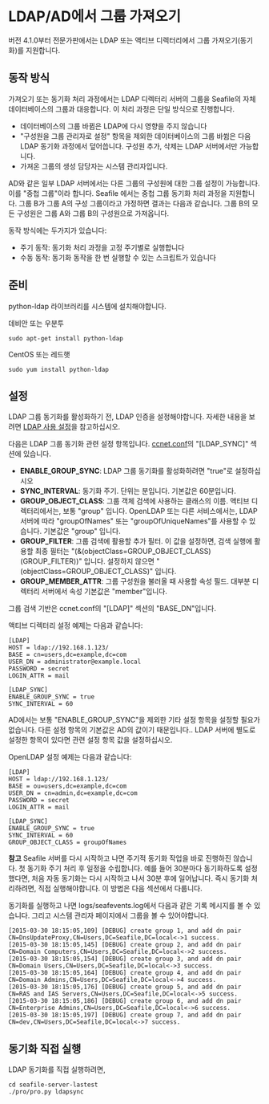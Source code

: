 # LDAP/AD에서 그룹 가져오기

버전 4.1.0부터 전문가판에서는 LDAP 또는 액티브 디렉터리에서 그룹 가져오기(동기화)를 지원합니다.

## 동작 방식

가져오기 또는 동기화 처리 과정에서는 LDAP 디렉터리 서버의 그룹을 Seafile의 자체 데이터베이스의 그룹과 대응합니다. 이 처리 과정은 단일 방식으로 진행합니다.

* 데이터베이스의 그룹 바뀜은 LDAP에 다시 영향을 주지 않습니다
* "구성원을 그룹 관리자로 설정" 항목을 제외한 데이터베이스의 그룹 바쓈은 다음 LDAP 동기화 과정에서 덮어씁니다. 구성원 추가, 삭제는 LDAP 서버에서만 가능합니다.
* 가져온 그룹의 생성 담당자는 시스템 관리자입니다.

AD와 같은 일부 LDAP 서버에서는 다른 그룹의 구성원에 대한 그룹 설정이 가능합니다. 이를 "중첩 그룹"이라 합니다. Seafile 에서는 중첩 그룹 동기화 처리 과정을 지원합니다. 그룹 B가 그룹 A의 구성 그룹이라고 가정하면 결과는 다음과 같습니다. 그룹 B의 모든 구성원은 그룹 A와 그룹 B의 구성원으로 가져옵니다.

동작 방식에는 두가지가 있습니다:

* 주기 동작: 동기화 처리 과정을 고정 주기별로 실행합니다
* 수동 동작: 동기화 동작을 한 번 실행할 수 있는 스크립트가 있습니다

## 준비

python-ldap 라이브러리를 시스템에 설치해야합니다.

데비안 또는 우분투

```
sudo apt-get install python-ldap
```

CentOS 또는 레드햇

```
sudo yum install python-ldap
```

## 설정

LDAP 그룹 동기화를 활성화하기 전, LDAP 인증을 설정해야합니다. 자세한 내용을 보려면 [LDAP 사용 설정](using_ldap.md)을 참고하십시오.

다음은 LDAP 그룹 동기화 관련 설정 항목입니다. [ccnet.conf](../config/ccnet-conf.md)의 "[LDAP_SYNC]" 섹션에 있습니다.

* **ENABLE_GROUP_SYNC**: LDAP 그룹 동기화를 활성화하려면 "true"로 설정하십시오
* **SYNC_INTERVAL**: 동기화 주기. 단위는 분입니다. 기본값은 60분입니다.
* **GROUP_OBJECT_CLASS**: 그룹 객체 검색에 사용하는 클래스의 이름. 액티브 디렉터리에서는, 보통 "group" 입니다. OpenLDAP 또는 다른 서비스에서는, LDAP 서버에 따라 "groupOfNames" 또는 "groupOfUniqueNames"를 사용할 수 있습니다. 기본값은 "group" 입니다.
* **GROUP_FILTER**: 그룹 검색에 활용할 추가 필터. 이 값을 설정하면, 검색 실행에 활용할 최종 필터는 "(&(objectClass=GROUP_OBJECT_CLASS)(GROUP_FILTER))" 입니다. 설정하지 않으면 "(objectClass=GROUP_OBJECT_CLASS)" 입니다.
* **GROUP_MEMBER_ATTR**: 그룹 구성원을 불러올 때 사용할 속성 필드. 대부분 디렉터리 서버에서 속성 기본값은 "member"입니다.

그룹 검색 기반은 ccnet.conf의 "[LDAP]" 섹션의 "BASE_DN"입니다.

액티브 디렉터리 설정 예제는 다음과 같습니다:

```
[LDAP]
HOST = ldap://192.168.1.123/
BASE = cn=users,dc=example,dc=com
USER_DN = administrator@example.local
PASSWORD = secret
LOGIN_ATTR = mail

[LDAP_SYNC]
ENABLE_GROUP_SYNC = true
SYNC_INTERVAL = 60
```

AD에서는 보통 "ENABLE_GROUP_SYNC"을 제외한 기타 설정 항목을 설정할 필요가 없습니다. 다른 설정 항목의 기본값은 AD의 값이기 때문입니다.. LDAP 서버에 별도로 설정한 항목이 있다면 관련 설정 항목 값을 설정하십시오.

OpenLDAP 설정 예제는 다음과 같습니다:

```
[LDAP]
HOST = ldap://192.168.1.123/
BASE = ou=users,dc=example,dc=com
USER_DN = cn=admin,dc=example,dc=com
PASSWORD = secret
LOGIN_ATTR = mail

[LDAP_SYNC]
ENABLE_GROUP_SYNC = true
SYNC_INTERVAL = 60
GROUP_OBJECT_CLASS = groupOfNames
```

**참고** Seafile 서버를 다시 시작하고 나면 주기적 동기화 작업을 바로 진행하진 않습니다. 첫 동기화 주기 처리 후 일정을 수립합니다. 예를 들어 30분마다 동기화하도록 설정했다면, 처음 자동 동기화는 다시 시작하고 나서 30분 후에 일어납니다. 즉시 동기화 처리하려면, 직접 실행해야합니다. 이 방법은 다음 섹션에서 다룹니다.

동기화를 실행하고 나면 logs/seafevents.log에서 다음과 같은 기록 메시지를 볼 수 있습니다. 그리고 시스템 관리자 페이지에서 그룹을 볼 수 있어야합니다.

```
[2015-03-30 18:15:05,109] [DEBUG] create group 1, and add dn pair CN=DnsUpdateProxy,CN=Users,DC=Seafile,DC=local<->1 success.
[2015-03-30 18:15:05,145] [DEBUG] create group 2, and add dn pair CN=Domain Computers,CN=Users,DC=Seafile,DC=local<->2 success.
[2015-03-30 18:15:05,154] [DEBUG] create group 3, and add dn pair CN=Domain Users,CN=Users,DC=Seafile,DC=local<->3 success.
[2015-03-30 18:15:05,164] [DEBUG] create group 4, and add dn pair CN=Domain Admins,CN=Users,DC=Seafile,DC=local<->4 success.
[2015-03-30 18:15:05,176] [DEBUG] create group 5, and add dn pair CN=RAS and IAS Servers,CN=Users,DC=Seafile,DC=local<->5 success.
[2015-03-30 18:15:05,186] [DEBUG] create group 6, and add dn pair CN=Enterprise Admins,CN=Users,DC=Seafile,DC=local<->6 success.
[2015-03-30 18:15:05,197] [DEBUG] create group 7, and add dn pair CN=dev,CN=Users,DC=Seafile,DC=local<->7 success.
```

## 동기화 직접 실행

LDAP 동기화를 직접 실행하려면,

```
cd seafile-server-lastest
./pro/pro.py ldapsync
```

